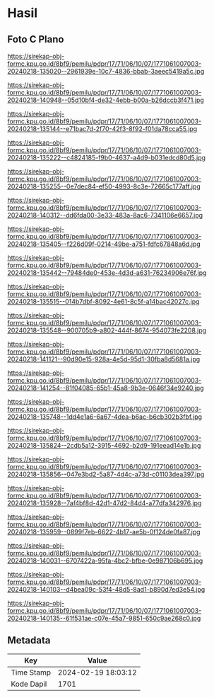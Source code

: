 # Hasil

## Foto C Plano

https://sirekap-obj-formc.kpu.go.id/8bf9/pemilu/pdpr/17/71/06/10/07/1771061007003-20240218-135020--2961939e-10c7-4836-bbab-3aeec5419a5c.jpg

https://sirekap-obj-formc.kpu.go.id/8bf9/pemilu/pdpr/17/71/06/10/07/1771061007003-20240218-140948--05d10bf4-de32-4ebb-b00a-b26dccb3f471.jpg

https://sirekap-obj-formc.kpu.go.id/8bf9/pemilu/pdpr/17/71/06/10/07/1771061007003-20240218-135144--e71bac7d-2f70-42f3-8f92-f01da78cca55.jpg

https://sirekap-obj-formc.kpu.go.id/8bf9/pemilu/pdpr/17/71/06/10/07/1771061007003-20240218-135222--c4824185-f9b0-4637-a4d9-b031edcd80d5.jpg

https://sirekap-obj-formc.kpu.go.id/8bf9/pemilu/pdpr/17/71/06/10/07/1771061007003-20240218-135255--0e7dec84-ef50-4993-8c3e-72665c177aff.jpg

https://sirekap-obj-formc.kpu.go.id/8bf9/pemilu/pdpr/17/71/06/10/07/1771061007003-20240218-140312--dd6fda00-3e33-483a-8ac6-7341106e6657.jpg

https://sirekap-obj-formc.kpu.go.id/8bf9/pemilu/pdpr/17/71/06/10/07/1771061007003-20240218-135405--f226d09f-0214-49be-a751-fdfc67848a6d.jpg

https://sirekap-obj-formc.kpu.go.id/8bf9/pemilu/pdpr/17/71/06/10/07/1771061007003-20240218-135442--79484de0-453e-4d3d-a631-76234906e76f.jpg

https://sirekap-obj-formc.kpu.go.id/8bf9/pemilu/pdpr/17/71/06/10/07/1771061007003-20240218-135515--014b7dbf-8092-4e61-8c5f-a14bac42027c.jpg

https://sirekap-obj-formc.kpu.go.id/8bf9/pemilu/pdpr/17/71/06/10/07/1771061007003-20240218-135548--900705b9-a802-444f-8674-954073fe2208.jpg

https://sirekap-obj-formc.kpu.go.id/8bf9/pemilu/pdpr/17/71/06/10/07/1771061007003-20240218-141121--90d90e15-928a-4e5d-95d1-30fba8d5681a.jpg

https://sirekap-obj-formc.kpu.go.id/8bf9/pemilu/pdpr/17/71/06/10/07/1771061007003-20240218-141254--81f04085-65b1-45a8-9b3e-0646f34e9240.jpg

https://sirekap-obj-formc.kpu.go.id/8bf9/pemilu/pdpr/17/71/06/10/07/1771061007003-20240218-135748--1dd4e1a6-6a67-4dea-b6ac-b6cb302b3fbf.jpg

https://sirekap-obj-formc.kpu.go.id/8bf9/pemilu/pdpr/17/71/06/10/07/1771061007003-20240218-135824--2cdb5a12-3915-4692-b2d9-191eead14e1b.jpg

https://sirekap-obj-formc.kpu.go.id/8bf9/pemilu/pdpr/17/71/06/10/07/1771061007003-20240218-135856--047e3bd2-5a87-4d4c-a73d-c01103dea397.jpg

https://sirekap-obj-formc.kpu.go.id/8bf9/pemilu/pdpr/17/71/06/10/07/1771061007003-20240218-135928--7af4bf8d-42d1-47d2-84d4-a77dfa342976.jpg

https://sirekap-obj-formc.kpu.go.id/8bf9/pemilu/pdpr/17/71/06/10/07/1771061007003-20240218-135959--0899f7eb-6622-4b17-ae5b-0f124de0fa87.jpg

https://sirekap-obj-formc.kpu.go.id/8bf9/pemilu/pdpr/17/71/06/10/07/1771061007003-20240218-140031--6707422a-95fa-4bc2-bfbe-0e987106b695.jpg

https://sirekap-obj-formc.kpu.go.id/8bf9/pemilu/pdpr/17/71/06/10/07/1771061007003-20240218-140103--d4bea09c-53f4-48d5-8ad1-b890d7ed3e54.jpg

https://sirekap-obj-formc.kpu.go.id/8bf9/pemilu/pdpr/17/71/06/10/07/1771061007003-20240218-140135--61f531ae-c07e-45a7-9851-650c9ae268c0.jpg


## Metadata

| Key        | Value               |
| ---------- | ------------------- |
| Time Stamp | 2024-02-19 18:03:12 |
| Kode Dapil | 1701                |



